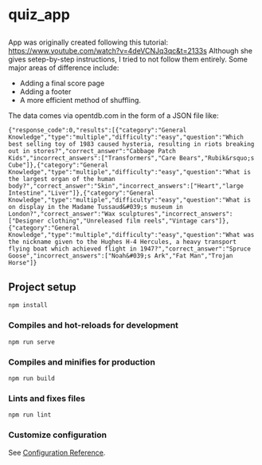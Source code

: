 # quiz_app

##
App was originally created following this tutorial: https://www.youtube.com/watch?v=4deVCNJq3qc&t=2133s
Although she gives setep-by-step instructions, I tried to not follow them entirely. 
Some major areas of difference include:
* Adding a final score page
* Adding a footer
* A more efficient method of shuffling.  

The data comes via opentdb.com in the form of a JSON file like:
```
{"response_code":0,"results":[{"category":"General Knowledge","type":"multiple","difficulty":"easy","question":"Which best selling toy of 1983 caused hysteria, resulting in riots breaking out in stores?","correct_answer":"Cabbage Patch Kids","incorrect_answers":["Transformers","Care Bears","Rubik&rsquo;s Cube"]},{"category":"General Knowledge","type":"multiple","difficulty":"easy","question":"What is the largest organ of the human body?","correct_answer":"Skin","incorrect_answers":["Heart","large Intestine","Liver"]},{"category":"General Knowledge","type":"multiple","difficulty":"easy","question":"What is on display in the Madame Tussaud&#039;s museum in London?","correct_answer":"Wax sculptures","incorrect_answers":["Designer clothing","Unreleased film reels","Vintage cars"]},{"category":"General Knowledge","type":"multiple","difficulty":"easy","question":"What was the nickname given to the Hughes H-4 Hercules, a heavy transport flying boat which achieved flight in 1947?","correct_answer":"Spruce Goose","incorrect_answers":["Noah&#039;s Ark","Fat Man","Trojan Horse"]}
```
## Project setup
```
npm install
```

### Compiles and hot-reloads for development
```
npm run serve
```

### Compiles and minifies for production
```
npm run build
```

### Lints and fixes files
```
npm run lint
```

### Customize configuration
See [Configuration Reference](https://cli.vuejs.org/config/).
